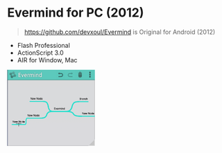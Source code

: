 # Evermind for PC (2012)
> https://github.com/devxoul/Evermind is Original for Android (2012)
- Flash Professional
- ActionScript 3.0
- AIR for Window, Mac

<img src="./screenshot/main.png" width="40%" height="40%"></img>
